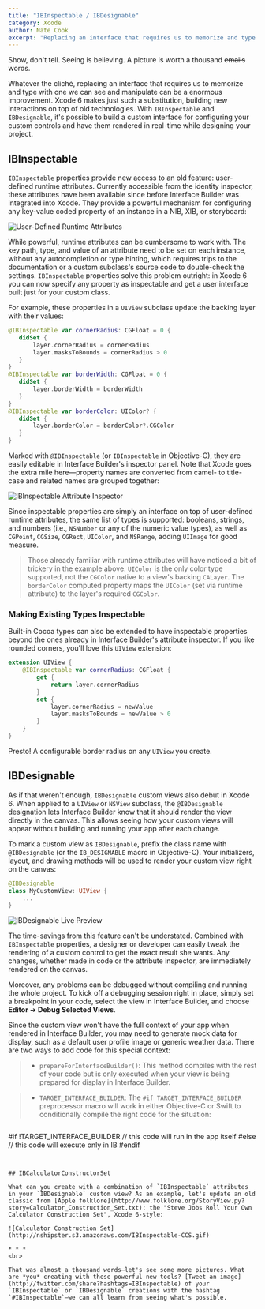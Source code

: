 ```yaml
---
title: "IBInspectable / IBDesignable"
category: Xcode
author: Nate Cook
excerpt: "Replacing an interface that requires us to memorize and type with one we can see and manipulate can be a enormous improvement. With `IBInspectable` and `IBDesignable`, Xcode 6 makes just such a substitution, building new interactions on top of old technologies."
---
```


Show, don't tell. Seeing is believing. A picture is worth a thousand <del>emails</del> words. 

Whatever the cliché, replacing an interface that requires us to memorize and type with one we can see and manipulate can be a enormous improvement. Xcode 6 makes just such a substitution, building new interactions on top of old technologies. With `IBInspectable` and `IBDesignable`, it's possible to build a custom interface for configuring your custom controls and have them rendered in real-time while designing your project.


## IBInspectable

`IBInspectable` properties provide new access to an old feature: user-defined runtime attributes. Currently accessible from the identity inspector, these attributes have been available since before Interface Builder was integrated into Xcode. They provide a powerful mechanism for configuring any key-value coded property of an instance in a NIB, XIB, or storyboard:

![User-Defined Runtime Attributes](http://nshipster.s3.amazonaws.com/IBInspectable-runtime-attributes.png)

While powerful, runtime attributes can be cumbersome to work with. The key path, type, and value of an attribute need to be set on each instance, without any autocompletion or type hinting, which requires trips to the documentation or a custom subclass's source code to double-check the settings. `IBInspectable` properties solve this problem outright: in Xcode 6 you can now specify any property as inspectable and get a user interface built just for your custom class.

For example, these properties in a `UIView` subclass update the backing layer with their values:

````swift
@IBInspectable var cornerRadius: CGFloat = 0 {
   didSet {
       layer.cornerRadius = cornerRadius
       layer.masksToBounds = cornerRadius > 0
   }
}
@IBInspectable var borderWidth: CGFloat = 0 {
   didSet {
       layer.borderWidth = borderWidth
   }
}
@IBInspectable var borderColor: UIColor? {
   didSet {
       layer.borderColor = borderColor?.CGColor
   }
}
````

Marked with `@IBInspectable` (or `IBInspectable` in Objective-C), they are easily editable in Interface Builder's inspector panel. Note that Xcode goes the extra mile here—property names are converted from camel- to title-case and related names are grouped together:

![IBInspectable Attribute Inspector](http://nshipster.s3.amazonaws.com/IBInspectable-inspectable.png)

Since inspectable properties are simply an interface on top of user-defined runtime attributes, the same list of types is supported: booleans, strings, and numbers (i.e., `NSNumber` or any of the numeric value types), as well as `CGPoint`, `CGSize`, `CGRect`, `UIColor`, and `NSRange`, adding `UIImage` for good measure.

> Those already familiar with runtime attributes will have noticed a bit of trickery in the example above. `UIColor` is the only color type supported, not the `CGColor` native to a view's backing `CALayer`. The `borderColor` computed property maps the `UIColor` (set via runtime attribute) to the layer's required `CGColor`.

### Making Existing Types Inspectable

Built-in Cocoa types can also be extended to have inspectable properties beyond the ones already in Interface Builder's attribute inspector. If you like rounded corners, you'll love this `UIView` extension:

````swift
extension UIView {
    @IBInspectable var cornerRadius: CGFloat {
        get {
            return layer.cornerRadius
        }
        set {
            layer.cornerRadius = newValue
            layer.masksToBounds = newValue > 0
        }
    }
}
````

Presto! A configurable border radius on any `UIView` you create.


## IBDesignable

As if that weren't enough, `IBDesignable` custom views also debut in Xcode 6. When applied to a `UIView` or `NSView` subclass, the `@IBDesignable` designation lets Interface Builder know that it should render the view directly in the canvas. This allows seeing how your custom views will appear without building and running your app after each change.

To mark a custom view as `IBDesignable`, prefix the class name with `@IBDesignable` (or the `IB_DESIGNABLE` macro in Objective-C). Your initializers, layout, and drawing methods will be used to render your custom view right on the canvas:

````swift
@IBDesignable
class MyCustomView: UIView {
    ...
}
````

![IBDesignable Live Preview](http://nshipster.s3.amazonaws.com/IBInspectable-designable.png)

The time-savings from this feature can't be understated. Combined with `IBInspectable` properties, a designer or developer can easily tweak the rendering of a custom control to get the exact result she wants. Any changes, whether made in code or the attribute inspector, are immediately rendered on the canvas.

Moreover, any problems can be debugged without compiling and running the whole project. To kick off a debugging session right in place, simply set a breakpoint in your code, select the view in Interface Builder, and choose **Editor** ➔ **Debug Selected Views**.

Since the custom view won't have the full context of your app when rendered in Interface Builder, you may need to generate mock data for display, such as a default user profile image or generic weather data. There are two ways to add code for this special context:

> - `prepareForInterfaceBuilder()`: This method compiles with the rest of your code but is only executed when your view is being prepared for display in Interface Builder.

> - `TARGET_INTERFACE_BUILDER`: The `#if TARGET_INTERFACE_BUILDER` preprocessor macro will work in either Objective-C or Swift to conditionally compile the right code for the situation:

> ````swift
#if !TARGET_INTERFACE_BUILDER
    // this code will run in the app itself
#else
    // this code will execute only in IB
#endif
````


## IBCalculatorConstructorSet

What can you create with a combination of `IBInspectable` attributes in your `IBDesignable` custom view? As an example, let's update an old classic from [Apple folklore](http://www.folklore.org/StoryView.py?story=Calculator_Construction_Set.txt): the "Steve Jobs Roll Your Own Calculator Construction Set", Xcode 6-style:

![Calculator Construction Set](http://nshipster.s3.amazonaws.com/IBInspectable-CCS.gif)

* * *
<br>

That was almost a thousand words—let's see some more pictures. What are *you* creating with these powerful new tools? [Tweet an image](http://twitter.com/share?hashtags=IBInspectable) of your `IBInspectable` or `IBDesignable` creations with the hashtag `#IBInspectable`—we can all learn from seeing what's possible.
